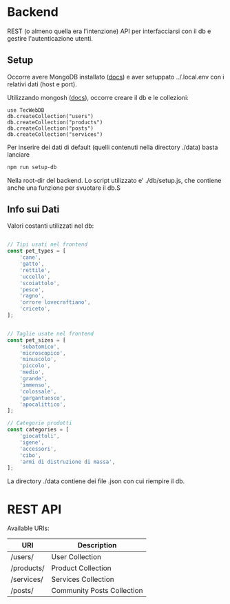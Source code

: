 # Backend

REST (o almeno quella era l'intenzione) API per interfacciarsi con il db e gestire l'autenticazione utenti.

## Setup

Occorre avere MongoDB installato ([docs](https://www.mongodb.com/docs/manual/installation/)) e aver setuppato ../.local.env con i relativi dati (host e port).

Utilizzando mongosh ([docs](https://www.mongodb.com/docs/mongodb-shell/)), occorre creare il db e le collezioni:

```
use TecWebDB
db.createCollection("users")
db.createCollection("products")
db.createCollection("posts")
db.createCollection("services")
```

Per inserire dei dati di default (quelli contenuti nella directory ./data) basta lanciare

```bash
npm run setup-db
```

Nella root-dir del backend. Lo script utilizzato e' ./db/setup.js, che contiene anche una funzione per svuotare il db.S



## Info sui Dati

Valori costanti utilizzati nel db:

```javascript

// Tipi usati nel frontend
const pet_types = [
    'cane', 
    'gatto', 
    'rettile', 
    'uccello', 
    'scoiattolo', 
    'pesce', 
    'ragno',
    'orrore lovecraftiano',
    'criceto',
];


// Taglie usate nel frontend
const pet_sizes = [
    'subatomico',
    'microscopico',
    'minuscolo',
    'piccolo',
    'medio',
    'grande',
    'immenso',
    'colossale',
    'gargantuesco',
    'apocalittico',
];

// Categorie prodotti
const categories = [
    'giocattoli',
    'igene',
    'accessori',
    'cibo',
    'armi di distruzione di massa',
];
```
La directory ./data contiene dei file .json con cui riempire il db.

# REST API

Available URIs:

| **URI**   | **Description**  |
|-----------|------------------|
| /users/ | User Collection |
| /products/ | Product Collection|
| /services/ | Services Collection|
| /posts/ | Community Posts Collection |